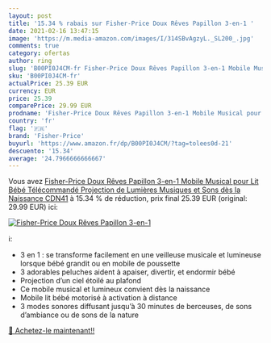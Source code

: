 ```yaml
---
layout: post
title: '15.34 % rabais sur Fisher-Price Doux Rêves Papillon 3-en-1 '
date: 2021-02-16 13:47:15
image: 'https://m.media-amazon.com/images/I/314SBvAgzyL._SL200_.jpg'
comments: true
category: ofertas
author: ring
slug: 'B00PI0J4CM-fr Fisher-Price Doux Rêves Papillon 3-en-1 Mobile Musical...'
sku: 'B00PI0J4CM-fr'
actualPrice: 25.39 EUR
currency: EUR
price: 25.39
comparePrice: 29.99 EUR
prodname: 'Fisher-Price Doux Rêves Papillon 3-en-1 Mobile Musical pour Lit Bébé Télécommandé  Projection de Lumières  Musiques et Sons  dès la Naissance  CDN41'
country: 'fr'
flag: '🇫🇷'
brand: 'Fisher-Price'
buyurl: 'https://www.amazon.fr/dp/B00PI0J4CM/?tag=tolees0d-21'
descuento: '15.34'
average: '24.7966666666667'
---
```


Vous avez [Fisher-Price Doux Rêves Papillon 3-en-1 Mobile Musical pour Lit Bébé Télécommandé  Projection de Lumières  Musiques et Sons  dès la Naissance  CDN41](https://www.amazon.fr/dp/B00PI0J4CM/?tag=tolees0d-21)  à  15.34 % de réduction, prix final  25.39 EUR (original: 29.99 EUR) ici:

[![Fisher-Price Doux Rêves Papillon 3-en-1 ](https://m.media-amazon.com/images/I/314SBvAgzyL._SL200_.jpg)](https://www.amazon.fr/dp/B00PI0J4CM/?tag=tolees0d-21)

ℹ️:

- 3 en 1 : se transforme facilement en une veilleuse musicale et lumineuse lorsque bébé grandit ou en mobile de poussette
- 3 adorables peluches aident à apaiser, divertir, et endormir bébé
- Projection d’un ciel étoilé au plafond
- Ce mobile musical et lumineux convient dès la naissance
- Mobile lit bébé motorisé à activation à distance
- 3 modes sonores diffusant jusqu’à 30 minutes de berceuses, de sons d’ambiance ou de sons de la nature

[🛒 Achetez-le maintenant!!](https://www.amazon.fr/dp/B00PI0J4CM/?tag=tolees0d-21)
